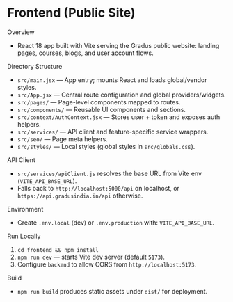 # Frontend (Public Site)

Overview
- React 18 app built with Vite serving the Gradus public website: landing pages, courses, blogs, and user account flows.

Directory Structure
- `src/main.jsx` — App entry; mounts React and loads global/vendor styles.
- `src/App.jsx` — Central route configuration and global providers/widgets.
- `src/pages/` — Page-level components mapped to routes.
- `src/components/` — Reusable UI components and sections.
- `src/context/AuthContext.jsx` — Stores user + token and exposes auth helpers.
- `src/services/` — API client and feature-specific service wrappers.
- `src/seo/` — Page meta helpers.
- `src/styles/` — Local styles (global styles in `src/globals.css`).

API Client
- `src/services/apiClient.js` resolves the base URL from Vite env (`VITE_API_BASE_URL`).
- Falls back to `http://localhost:5000/api` on localhost, or `https://api.gradusindia.in/api` otherwise.

Environment
- Create `.env.local` (dev) or `.env.production` with: `VITE_API_BASE_URL`.

Run Locally
1. `cd frontend && npm install`
2. `npm run dev` — starts Vite dev server (default `5173`).
3. Configure `backend` to allow CORS from `http://localhost:5173`.

Build
- `npm run build` produces static assets under `dist/` for deployment.
